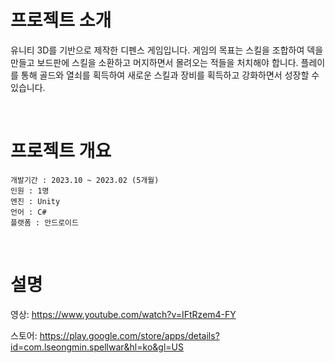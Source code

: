 # 프로젝트 소개

유니티 3D를 기반으로 제작한 디펜스 게임입니다. 게임의 목표는 스킬을 조합하여 덱을 만들고 보드판에 스킬을 소환하고 머지하면서 몰려오는 적들을 처치해야 합니다. 플레이를 통해 골드와 열쇠를 획득하여 새로운 스킬과 장비를 획득하고 강화하면서 성장할 수 있습니다.

&nbsp;

# 프로젝트 개요
```
개발기간 : 2023.10 ~ 2023.02 (5개월)
인원 : 1명
엔진 : Unity
언어 : C#
플랫폼 : 안드로이드
```

&nbsp;

# 설명
영상: https://www.youtube.com/watch?v=IFtRzem4-FY

스토어: https://play.google.com/store/apps/details?id=com.lseongmin.spellwar&hl=ko&gl=US